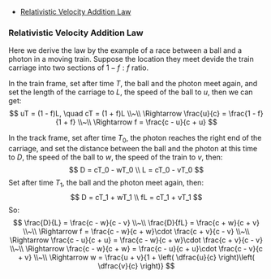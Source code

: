 <!-- TOC -->

- [Relativistic Velocity Addition Law](#relativistic-velocity-addition-law)

<!-- /TOC -->





### Relativistic Velocity Addition Law
Here we derive the law by the example of a race between a ball and a photon in a moving train. Suppose the location they meet devide the train carriage into two sections of $1 - f : f$ ratio.

In the train frame, set after time $T$, the ball and the photon meet again, and set the length of the carriage to $L$, the speed of the ball to $u$, then we can get:
$$
uT = (1 - f)L, \quad cT = (1 + f)L \\~\\
\Rightarrow \frac{u}{c} = \frac{1 - f}{1 + f} \\~\\
\Rightarrow f = \frac{c - u}{c + u}
$$

In the track frame, set after time $T_0$, the photon reaches the right end of the carriage, and set the distance between the ball and the photon at this time to $D$, the speed of the ball to $w$, the speed of the train to $v$, then:
$$
D = cT_0 - wT_0 \\
L = cT_0 - vT_0
$$ Set after time $T_1$, the ball and the photon meet again, then:
$$
D = cT_1 + wT_1 \\
fL = cT_1 + vT_1
$$ So:
$$
\frac{D}{L} = \frac{c - w}{c - v} \\~\\
\frac{D}{fL} = \frac{c + w}{c + v} \\~\\
\Rightarrow f = \frac{c - w}{c + w}\cdot \frac{c + v}{c - v} \\~\\
\Rightarrow \frac{c - u}{c + u} = \frac{c - w}{c + w}\cdot \frac{c + v}{c - v} \\~\\
\Rightarrow \frac{c - w}{c + w} = \frac{c - u}{c + u}\cdot \frac{c - v}{c + v} \\~\\
\Rightarrow w = \frac{u + v}{1 + \left( \dfrac{u}{c} \right)\left( \dfrac{v}{c} \right)}
$$




